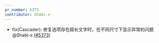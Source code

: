 ```yaml
---
pr_number: 5373
contributor: Shabi-x
---
```


- fix(Cascader): 修复选项存在超长文字时，在不同尺寸下显示异常的问题 @Shabi-x ([#5373](https://github.com/Tencent/tdesign-vue-next/pull/5373))

